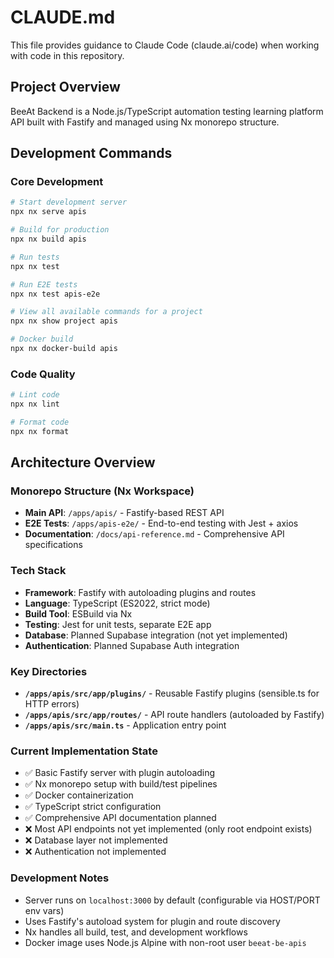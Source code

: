 # CLAUDE.md

This file provides guidance to Claude Code (claude.ai/code) when working with code in this repository.

## Project Overview

BeeAt Backend is a Node.js/TypeScript automation testing learning platform API built with Fastify and managed using Nx monorepo structure.

## Development Commands

### Core Development
```bash
# Start development server
npx nx serve apis

# Build for production  
npx nx build apis

# Run tests
npx nx test

# Run E2E tests
npx nx test apis-e2e

# View all available commands for a project
npx nx show project apis

# Docker build
npx nx docker-build apis
```

### Code Quality
```bash
# Lint code
npx nx lint

# Format code
npx nx format
```

## Architecture Overview

### Monorepo Structure (Nx Workspace)
- **Main API**: `/apps/apis/` - Fastify-based REST API
- **E2E Tests**: `/apps/apis-e2e/` - End-to-end testing with Jest + axios
- **Documentation**: `/docs/api-reference.md` - Comprehensive API specifications

### Tech Stack
- **Framework**: Fastify with autoloading plugins and routes
- **Language**: TypeScript (ES2022, strict mode)
- **Build Tool**: ESBuild via Nx
- **Testing**: Jest for unit tests, separate E2E app
- **Database**: Planned Supabase integration (not yet implemented)
- **Authentication**: Planned Supabase Auth integration

### Key Directories
- **`/apps/apis/src/app/plugins/`** - Reusable Fastify plugins (sensible.ts for HTTP errors)
- **`/apps/apis/src/app/routes/`** - API route handlers (autoloaded by Fastify)
- **`/apps/apis/src/main.ts`** - Application entry point

### Current Implementation State
- ✅ Basic Fastify server with plugin autoloading
- ✅ Nx monorepo setup with build/test pipelines
- ✅ Docker containerization
- ✅ TypeScript strict configuration
- ✅ Comprehensive API documentation planned
- ❌ Most API endpoints not yet implemented (only root endpoint exists)
- ❌ Database layer not implemented
- ❌ Authentication not implemented

### Development Notes
- Server runs on `localhost:3000` by default (configurable via HOST/PORT env vars)
- Uses Fastify's autoload system for plugin and route discovery
- Nx handles all build, test, and development workflows
- Docker image uses Node.js Alpine with non-root user `beeat-be-apis`